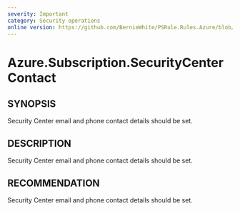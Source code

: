 ```yaml
---
severity: Important
category: Security operations
online version: https://github.com/BernieWhite/PSRule.Rules.Azure/blob/master/docs/rules/en-US/Azure.Subscription.SecurityCenterContact.md
---
```


# Azure.Subscription.SecurityCenterContact

## SYNOPSIS

Security Center email and phone contact details should be set.

## DESCRIPTION

Security Center email and phone contact details should be set.

## RECOMMENDATION

Security Center email and phone contact details should be set.
